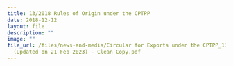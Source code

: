 ```yaml
---
title: 13/2018 Rules of Origin under the CPTPP
date: 2018-12-12
layout: file
description: ""
image: ""
file_url: /files/news-and-media/Circular for Exports under the CPTPP_13_2018
  (Updated on 21 Feb 2023) - Clean Copy.pdf
---
```



